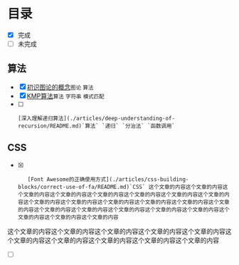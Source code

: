 # 目录

- [x] 完成
- [ ] 未完成

## 算法

- [x]   [初识图论的概念](./articles/graph-theory-first-learn-and-concepts/README.md)`图论` `算法`
- [x]    [KMP算法](./articles/kmp-algorithm/README.md)`算法` `字符串` `模式匹配`
- [ ]     [深入理解递归算法](./articles/deep-understanding-of-recursion/README.md)`算法` `递归` `分治法` `函数调用`

## CSS

- [x]        [Font Awesome的正确使用方式](./articles/css-building-blocks/correct-use-of-fa/README.md)`CSS` 这个文章的内容这个文章的内容这个文章的内容这个文章的内容这个文章的内容这个文章的内容这个文章的内容这个文章的内容这个文章的内容这个文章的内容这个文章的内容这个文章的内容这个文章的内容这个文章的内容这个文章的内容这个文章的内容这个文章的内容这个文章的内容这个文章的内容这个文章的内容这个文章的内容这个文章的内容

这个文章的内容这个文章的内容这个文章的内容这个文章的内容这个文章的内容这个文章的内容这个文章的内容这个文章的内容这个文章的内容这个文章的内容

- [ ] [   ](articles/test/)
